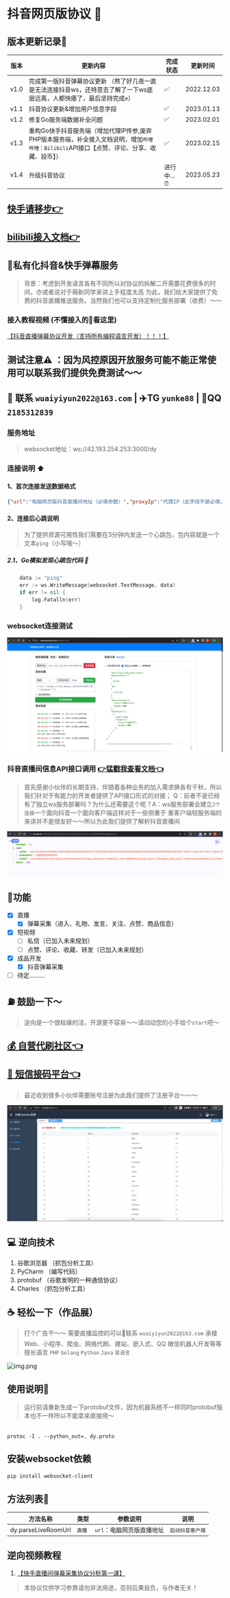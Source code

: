 # 抖音网页版协议 👋
## 版本更新记录📝
| 版本   | 更新内容                                                                             | 完成状态     | 更新时间       |
|------|---------------------------------------------------------------------------------------|----------|------------|
| v1.0 | 完成第一版抖音弹幕协议更新 （熬了好几夜一直是无法连接抖音ws，还特意去了解了一下ws底层远离，人都快痿了，最后坚持完成✊）            | ✅        | 2022.12.03 |
| v1.1 | 抖音协议更新&增加用户信息字段                                                                      | ✅        | 2023.01.13 |
| v1.2 | 修复Go服务端数据补全问题                                                                         | ✅        | 2023.02.01 |
| v1.3 | 重构Go快手抖音服务端（增加代理IP传参,废弃PHP版本服务端，补全接入文档说明，增加`哔哩哔哩｜Bilibili`API接口【点赞、评论、分享、收藏、投币】）    | ✅        | 2023.02.15 |
| v1.4 | 升级抖音协议                                                                              | 进行中... ⏰ | 2023.05.23|

## [快手请移步👉](https://github.com/YunzhiYike/kuaishou-live)
## [bilibili接入文档👉](https://github.com/YunzhiYike/bilibili-openAPi)

## 🧪私有化抖音&快手弹幕服务
> 背景：考虑到开发语言各有不同所以对协议的拆解二开需要花费很多的时间，亦或者说对于萌新同学来讲上手程度太高
> 为此，我们给大家提供了免费的抖音直播推送服务。当然我们也可以支持定制化服务部署（收费）～～

### 接入教程视频 (不懂接入的👀看这里)
[【抖音直播弹幕协议开发（支持所有编程语言开发）！！！】]( https://www.bilibili.com/video/BV1nK411z7uh/?share_source=copy_web&vd_source=71e28910aae780b1b2052c3052b8a2e8)

## 测试注意⚠ ：因为风控原因开放服务可能不能正常使用可以️联系我们提供免费测试～～ 

## 📮 联系 `wuaiyiyun2022@163.com` | ✈️TG `yunke88` | 🐧QQ `2185312839`

### 服务地址
> websocket地址：ws://42.193.254.253:3000/dy

### 连接说明 ⬆️
#### 1、首次连接发送数据格式
```json
{"url":"电脑网页版抖音直播间地址（必填参数）","proxyIp":"代理IP（此字段不是必填，不填则走原服务器IP）"}
```
#### 2、连接后心跳说明
>为了提供资源可用性我们需要在3分钟内发送一个心跳包，包内容就是一个文本`ping`（小写哦～）
##### 2.1、Go模拟发现心跳包代码 🌰
```go
    data := "ping"
    err := ws.WriteMessage(websocket.TextMessage, data)
    if err != nil {
        log.Fatalln(err)
    }
```

### websocket连接测试
![img_1.png](img_1.png)

### 抖音直播间信息API接口调用 [👉猛戳我查看文档👈](https://console-docs.apipost.cn/preview/bdf25a21bc341bab/3dfc2f784646d7f7?target_id=d187f738-7580-46b1-b804-013d611f6cc8)
> 首先感谢小伙伴的长期支持，伴随着各种业务的加入需求换各有千秋，所以我们针对于有能力的开发者提供了API接口形式的对接；
> Q：前者不是已经有了独立ws服务部署吗？为什么还需要这个呢？A：ws服务部署会建立`2个连接`一个面向抖音一个面向客户端这样对于一些侧重于
> 重客户端轻服务端的来讲并不是很友好～～所以为此我们提供了解析抖音直播间

![img_2.png](img_2.png)

## 🐂功能
- [X] 直播
  - [X] 弹幕采集（进入、礼物、发言、关注、点赞、商品信息）
- [X] 短视频
  - [ ] 私信（已加入未来规划）
  - [ ] 点赞、评论、收藏、转发（已加入未来规划）
- [X] 成品开发
  - [X] 抖音弹幕采集
- [ ] 待定.........

## ⛽️ 鼓励一下～
> 逆向是一个很枯燥的活，开源更不容易～～请动动您的小手给个`start`吧～

## [💰 自营代刷社区👈](http://99.mmvp.ga)
## [🍭 短信接码平台👈](http://openapi.mmvp.ga)
> 最近收到很多小伙伴需要账号注册为此我们提供了注册平台～～～

![img_4.png](img_4.png)

## 💻 逆向技术
1. 谷歌浏览器 （抓包分析工具）
2. PyCharm  （编写代码）
3. protobuf （谷歌发明的一种通信协议）
4. Charles （抓包分析工具）

## ☕️ 轻松一下（作品展）
> 打个广告🪧～～ 需要直播监控的可以📮联系 `wuaiyiyun2022@163.com`
> 承接 Web、小程序、爬虫、网络代刷、建站、嵌入式、QQ 微信机器人开发等等 
> 擅长语言 `PHP` `Golang` `Python` `Java` `易语言`

![img.png](img.png)

## 使用说明📖
> 运行前请重新生成一下protobuf文件，因为机器系统不一样同时protobuf版本也不一样所以不能拿来直接用～
```shell

protoc -I . --python_out=. dy.proto

```

## 安装websocket依赖
```bash
pip install websocket-client
```

## 方法列表🚗
| 方法名称                | 类型       | 参数说明                                    | 说明        |
|---------------------|----------|-----------------------------------------|-----------|
| dy.parseLiveRoomUrl | `直播` | `url`：电脑网页版直播地址  | `启动抖音客户端` |


## 逆向视频教程
1. [【快手直播间弹幕采集协议分析第一课】](https://www.bilibili.com/video/BV1ZR4y1o7Ab/?share_source=copy_web&vd_source=71e28910aae780b1b2052c3052b8a2e8) 

> 本协议仅供学习参靠请勿非法用途，否则后果自负，与作者无关！

